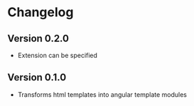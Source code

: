 # Changelog

## Version 0.2.0

* Extension can be specified

## Version 0.1.0

* Transforms html templates into angular template modules
